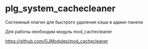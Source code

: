 # plg_system_cachecleaner
Системный плагин для быстрого удаления кэша в админ панели

Для работы необходим модуль mod_cachecleaner

https://github.com/GJModules/mod_cachecleaner

